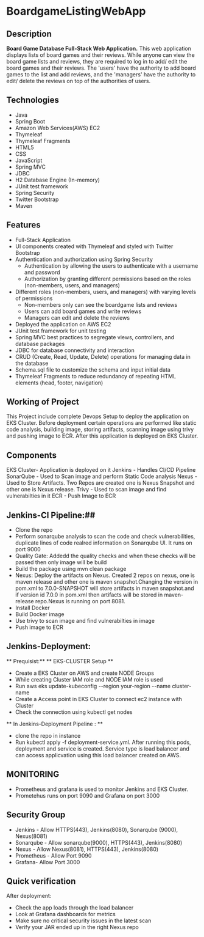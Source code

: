 # BoardgameListingWebApp

## Description

**Board Game Database Full-Stack Web Application.**
This web application displays lists of board games and their reviews. While anyone can view the board game lists and reviews, they are required to log in to add/ edit the board games and their reviews. The 'users' have the authority to add board games to the list and add reviews, and the 'managers' have the authority to edit/ delete the reviews on top of the authorities of users.  

## Technologies

- Java
- Spring Boot
- Amazon Web Services(AWS) EC2
- Thymeleaf
- Thymeleaf Fragments
- HTML5
- CSS
- JavaScript
- Spring MVC
- JDBC
- H2 Database Engine (In-memory)
- JUnit test framework
- Spring Security
- Twitter Bootstrap
- Maven

## Features

- Full-Stack Application
- UI components created with Thymeleaf and styled with Twitter Bootstrap
- Authentication and authorization using Spring Security
  - Authentication by allowing the users to authenticate with a username and password
  - Authorization by granting different permissions based on the roles (non-members, users, and managers)
- Different roles (non-members, users, and managers) with varying levels of permissions
  - Non-members only can see the boardgame lists and reviews
  - Users can add board games and write reviews
  - Managers can edit and delete the reviews
- Deployed the application on AWS EC2
- JUnit test framework for unit testing
- Spring MVC best practices to segregate views, controllers, and database packages
- JDBC for database connectivity and interaction
- CRUD (Create, Read, Update, Delete) operations for managing data in the database
- Schema.sql file to customize the schema and input initial data
- Thymeleaf Fragments to reduce redundancy of repeating HTML elements (head, footer, navigation)

## Working of Project ##
This Project include complete Devops Setup to deploy the application on EKS Cluster. Before deployment certain operations are performed like static code analysis, building image, storing artifacts, scanning image using trivy and pushing image to ECR. After this application is deployed on EKS Cluster.

## Components ##
EKS Cluster- Application is deployed on it
Jenkins - Handles CI/CD Pipeline
SonarQube - Used to Scan image and perform Static Code analysis 
Nexus - Used to Store Artifacts. Two Repos are created one is Nexus Snapshot and other one is Nexus release.
Trivy - Used to scan image and find vulnerabilties in it
ECR - Push Image to ECR

## Jenkins-CI Pipeline:##

- Clone the repo
- Perform sonarqube analysis to scan the code and check vulnerabilities, duplicate lines of code realred information on Sonarqube UI. It runs on port 9000
- Quality Gate: Addedd the quality checks and when these checks will be passed then only image will be build
- Build the package using mvn clean package
- Nexus: Deploy the artifacts on Nexus. Created 2 repos on nexus, one is maven release and other one is maven snapshot.Changing the version in pom.xml to 7.0.0-SNAPSHOT will store    artifacts in maven snapshot.and if version id 7.0.0 in pom.xml then artifacts will be stored in maven-release repo.Nexus is running on port 8081.
- Install Docker
- Build Docker image
- Use trivy to scan image and find vulnerabilties in image
- Push image to ECR

## Jenkins-Deployment: ##

** Prequisist:**
** EKS-CLUSTER Setup **
- Create a EKS Cluster on AWS and create NODE Groups
- While creating Cluster IAM role and NODE IAM role is used
- Run aws eks update-kubeconfig --region your-region --name cluster-name
- Create a Access point in EKS Cluster to connect ec2 instance with Cluster
- Check the connection using kubectl get nodes

** In Jenkins-Deployment Pipeline : **
- clone the repo in instance
- Run kubectl apply -f deployment-service.yml. After running this pods, deployment and service is created. Service type is load balancer and can access applicvation using this load balancer created on AWS.

## MONITORING ##
- Prometheus and grafana is used to monitor Jenkins and EKS Cluster.
- Prometehus runs on port 9090 and Grafana on port 3000

## Security Group ##
- Jenkins - Allow  HTTPS(443), Jenkins(8080), Sonarqube (9000), Nexus(8081)
- Sonarqube - Allow sonarqube(9000), HTTPS(443), Jenkins(8080)
- Nexus - Allow Nexus(8081), HTTPS(443), Jenkins(8080)
- Prometheus - Allow Port 9090
- Grafana- Allow Port 3000

## Quick verification  ##
After deployment:

- Check the app loads through the load balancer
- Look at Grafana dashboards for metrics
- Make sure no critical security issues in the latest scan
- Verify your JAR ended up in the right Nexus repo
